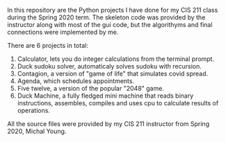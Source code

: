 In this repository are the Python projects I have done for my CIS 211 class during the Spring 2020 term. The skeleton code was provided by the instructor along with most of the gui code, but the algorithyms and final connections were implemented by me.

There are 6 projects in total:
1) Calculator, lets you do integer calculations from the terminal prompt.
2) Duck sudoku solver, automaticaly solves sudoku with recursion.
3) Contagion, a version of "game of life" that simulates covid spread.
4) Agenda, which schedules appointments.
5) Five twelve, a version of the popular "2048" game.
6) Duck Machine, a fully fledged mini machine that reads binary instructions, assembles, compiles and uses cpu to calculate results of operations.

All the source files were provided by my CIS 211 instructor from Spring 2020, Michal Young.
